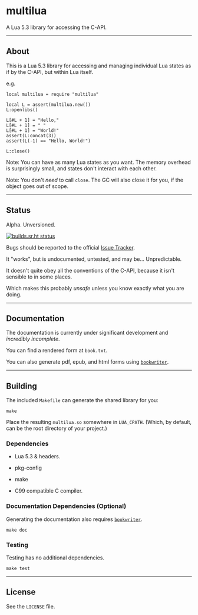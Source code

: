 # multilua

A Lua 5.3 library for accessing the C-API.

---

## About

This is a Lua 5.3 library for accessing and managing individual Lua states as if by the C-API, but within Lua itself.

e.g.

	local multilua = require "multilua"

	local L = assert(multilua.new())
	L:openlibs()
	
	L[#L + 1] = "Hello,"
	L[#L + 1] = " "
	L[#L + 1] = "World!"
	assert(L:concat(3))
	assert(L(-1) == "Hello, World!")

	L:close()

Note: You can have as many Lua states as you want. The memory overhead is surprisingly small, and states don't interact with each other.

Note: You don't _need_ to call `close`. The GC will also close it for you, if the object goes out of scope.

---

## Status

Alpha. Unversioned.

[![builds.sr.ht status](https://builds.sr.ht/~shakna/multilua.svg)](https://builds.sr.ht/~shakna/multilua?)

Bugs should be reported to the official [Issue Tracker](https://todo.sr.ht/~shakna/multilua).

It "works", but is undocumented, untested, and may be... Unpredictable.

It doesn't quite obey all the conventions of the C-API, because it isn't sensible to in some places.

Which makes this probably _unsafe_ unless you know exactly what you are doing.

---

## Documentation

The documentation is currently under significant development and _incredibly incomplete_.

You can find a rendered form at `book.txt`.

You can also generate pdf, epub, and html forms using [`bookwriter`](https://git.sr.ht/~shakna/bookwriter).

---

## Building

The included `Makefile` can generate the shared library for you:

	make

Place the resulting `multilua.so` somewhere in `LUA_CPATH`. (Which, by default, can be the root directory of your project.)

### Dependencies

+ Lua 5.3 & headers.

+ pkg-config

+ make

+ C99 compatible C compiler.

### Documentation Dependencies (Optional)

Generating the documentation also requires [`bookwriter`](https://git.sr.ht/~shakna/bookwriter).

	make doc

### Testing

Testing has no additional dependencies.

	make test

---

## License

See the `LICENSE` file.
